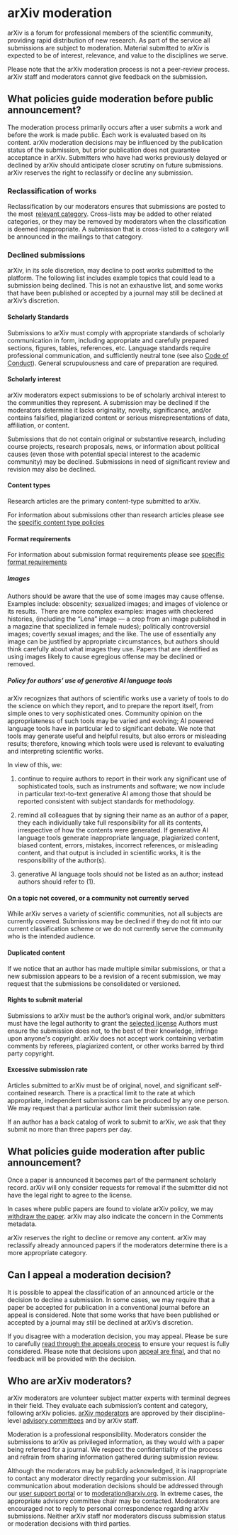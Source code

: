 # arXiv moderation

arXiv is a forum for professional members of the scientific community, providing rapid distribution of new research. As part of the service all submissions are subject to moderation. Material submitted to arXiv is expected to be of interest, relevance, and value to the disciplines we serve.

Please note that the arXiv moderation process is not a peer-review process. arXiv staff and moderators cannot give feedback on the submission. 
 
<span id="what-policies"></span>
## What policies guide moderation before public announcement?

The moderation process primarily occurs after a user submits a work and before the work is made public. Each work is evaluated based on its content. arXiv moderation decisions may be influenced by the publication status of the submission, but prior publication does not guarantee acceptance in arXiv. Submitters who have had works previously delayed or declined by arXiv should anticipate closer scrutiny on future submissions. arXiv reserves the right to reclassify or decline any submission.

<span id="reclassification"></span>
### Reclassification of works

Reclassification by our moderators ensures that submissions are posted to the most  [relevant category](https://arxiv.org/category_taxonomy). Cross-lists may be added to other related categories, or they may be removed by moderators when the classification is deemed inappropriate. A submission that is cross-listed to a category will be announced in the mailings to that category. 

<span id="declined"></span>
### Declined submissions

arXiv, in its sole discretion, may decline to post works submitted to the platform. The following list includes example topics that could lead to a submission being declined. This is not an exhaustive list, and some works that have been published or accepted by a journal may still be declined at arXiv’s discretion. 

<span id="scholarly-standards"></span>
#### Scholarly Standards

Submissions to arXiv must comply with appropriate standards of scholarly communication in form, including appropriate and carefully prepared sections, figures, tables, references, etc. Language standards require professional communication, and sufficiently neutral tone (see also [Code of Conduct](../../help/policies/code_of_conduct.md)). General scrupulousness and care of preparation are required.

<span id="scholarly-interest"></span>
#### Scholarly interest

arXiv moderators expect submissions to be of scholarly archival interest to the communities they represent. A submission may be declined if the moderators determine it lacks originality, novelty, significance, and/or contains falsified, plagiarized content or serious misrepresentations of data, affiliation, or content.

Submissions that do not contain original or substantive research, including course projects, research proposals, news, or information about political causes (even those with potential special interest to the academic community) may be declined. Submissions in need of significant review and revision may also be declined.

#### Content types

Research articles are the primary content-type submitted to arXiv.

For information about submissions other than research articles please see the [specific content type policies](/help/policies/content-types.md)

<span id="format"></span>
#### Format requirements

For information about submission format requirements please see [specific format requirements](help/policies/format_requirements.html)


##### Images

Authors should be aware that the use of some images may cause offense. Examples include: obscenity; sexualized images; and images of violence or its results.  There are more complex examples: images with checkered histories, (including the “Lena” image — a crop from an image published in a magazine that specialized in female nudes); politically controversial images; covertly sexual images; and the like. The use of essentially any image can be justified by appropriate circumstances, but authors should think carefully about what images they use. Papers that are identified as using images likely to cause egregious offense may be declined or removed.


<span id="AI-language-tools"></span>

##### Policy for authors’ use of generative AI language tools 

arXiv recognizes that authors of scientific works use a variety of tools to do the science on which they report, and to prepare the report itself, from simple ones to very sophisticated ones. Community opinion on the appropriateness of such tools may be varied and evolving; AI powered language tools have in particular led to significant debate. We note that tools may generate useful and helpful results, but also errors or misleading results; therefore, knowing which tools were used is relevant to evaluating and interpreting scientific works. 

In view of this, we: 

1. continue to require authors to report in their work any significant use of sophisticated tools, such as instruments and software; we now include in particular text-to-text generative AI among those that should be reported consistent with subject standards for methodology.

2. remind all colleagues that by signing their name as an author of a paper, they each individually take full responsibility for all its contents, irrespective of how the contents were generated. If generative AI language tools generate inappropriate language, plagiarized content, biased content, errors, mistakes, incorrect references, or misleading content, and that output is included in scientific works, it is the responsibility of the author(s).

3. generative AI language tools should not be listed as an author; instead authors should refer to (1).


<span id="out-of-scope"></span>
#### On a topic not covered, or a community not currently served

While arXiv serves a variety of scientific communities, not all subjects are currently covered. Submissions may be declined if they do not fit into our current classification scheme or we do not currently serve the community who is the intended audience. 

<span id="duplicated-content"></span>
#### Duplicated content

If we notice that an author has made multiple similar submissions, or that a new submission appears to be a revision of a recent submission, we may request that the submissions be consolidated or versioned. 

<span id="rights-to-submit"></span>
#### Rights to submit material

Submissions to arXiv must be the author’s original work, and/or submitters must have the legal authority to grant the [selected license](../../help/license/index.md) Authors must ensure the submission does not, to the best of their knowledge, infringe upon anyone's copyright. arXiv does not accept work containing verbatim comments by referees, plagiarized content, or other works barred by third party copyright. 

<span id="submission-rate"></span>

#### Excessive submission rate

Articles submitted to arXiv must be of original, novel, and significant self-contained research. There is a practical limit to the rate at which appropriate, independent submissions can be produced by any one person. We may request that a particular author limit their submission rate.  

If an author has a back catalog of work to submit to arXiv, we ask that they submit no more than three papers per day.




<span id="policies-after"></span>
## What policies guide moderation after public announcement?

Once a paper is announced it becomes part of the permanent scholarly record. arXiv will only consider requests for removal if the submitter did not have the legal right to agree to the license.

In cases where public papers are found to violate arXiv policy, we may [withdraw the paper](../../help/withdraw.md). arXiv may also indicate the concern in the Comments metadata.

arXiv reserves the right to decline or remove any content. arXiv may reclassify already announced papers if the moderators determine there is a more appropriate category.


<span id="appeal"></span>
## Can I appeal a moderation decision?

It is possible to appeal the classification of an announced article or the decision to decline a submission. In some cases, we may require that a paper be accepted for publication in a conventional journal before an appeal is considered. Note that some works that have been published or accepted by a journal may still be declined at arXiv’s discretion.

If you disagree with a moderation decision, you may appeal. Please be sure to carefully [read through the appeals process](appeals.md) to ensure your request is fully considered. Please note that decisions upon [appeal are final](appeals.md#final), and that no feedback will be provided with the decision.



<span id="who-are-the-moderators"></span>
## Who are arXiv moderators?

arXiv moderators are volunteer subject matter experts with terminal degrees in their field. They evaluate each submission’s content and category, following arXiv policies. [arXiv moderators](https://arxiv.org/moderators) are approved by their discipline-level [advisory committees](../../about/people/scientific_ad_board.md#advisory_committees) and by arXiv staff.

Moderation is a professional responsibility. Moderators consider the submissions to arXiv as privileged information, as they would with a paper being refereed for a journal. We respect the confidentiality of the process and refrain from sharing information gathered during submission review.

Although the moderators may be publicly acknowledged, it is inappropriate to contact any moderator directly regarding your submission. All communication about moderation decisions should be addressed through our [user support portal](https://arxiv-org.atlassian.net/servicedesk/customer/portal/2) or to moderation@arxiv.org. In extreme cases, the appropriate advisory committee chair may be contacted. Moderators are encouraged not to reply to personal correspondence regarding arXiv submissions. Neither arXiv staff nor moderators discuss submission status or moderation decisions with third parties.
